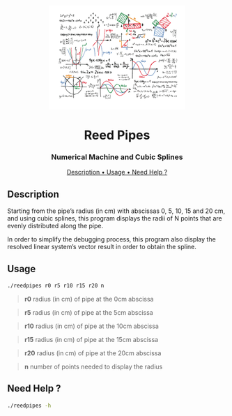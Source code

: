 <p align="center">
    <img src="https://raw.githubusercontent.com/baylesa-dev/ReedPipes/master/assets/reedpipes.png">
    <h1 align="center">Reed Pipes</h1>
    <h3 align="center">Numerical Machine and Cubic Splines</h3>
</p>

<p align="center">
    <a href="#description">Description • </a>
    <a href="#usage">Usage • </a>
    <a href="#need-help">Need Help ?</a>
</p>

## Description

Starting from the pipe’s radius (in cm) with abscissas 0, 5, 10, 15 and 20 cm, and using cubic splines, this program displays the radii of N points that are evenly distributed along the pipe.

In order to simplify the debugging process, this program also display the resolved linear system’s vector result in order to obtain the spline.

## Usage

```bash
./reedpipes r0 r5 r10 r15 r20 n
```

> __r0__ radius (in cm) of pipe at the 0cm abscissa

> __r5__ radius (in cm) of pipe at the 5cm abscissa

> __r10__ radius (in cm) of pipe at the 10cm abscissa

> __r15__ radius (in cm) of pipe at the 15cm abscissa

> __r20__ radius (in cm) of pipe at the 20cm abscissa

> __n__ number of points needed to display the radius

## Need Help ?

```bash
./reedpipes -h
```